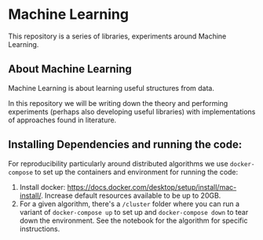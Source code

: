 # Machine Learning
This repository is a series of libraries, experiments around Machine Learning.

## About Machine Learning
Machine Learning is about learning useful structures from data.

In this repository we will be writing down the theory and performing experiments (perhaps also developing useful libraries)
with implementations of approaches found in literature.

## Installing Dependencies and running the code:
For reproducibility particularly around distributed algorithms we use `docker-compose` to set up the containers and environment for running the code:
1. Install docker: https://docs.docker.com/desktop/setup/install/mac-install/. Increase default resources available to be up to 20GB.
2. For a given algorithm, there's a `/cluster` folder where you can run a variant of `docker-compose up` to set up and `docker-compose down` to tear down the environment. See the notebook for the algorithm for specific instructions.
